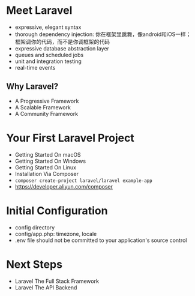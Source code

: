 # Meet Laravel
- expressive, elegant syntax
- thorough dependency injection: 你在框架里跳舞，像android和iOS一样；框架调你的代码，而不是你调框架的代码
- expressive database abstraction layer
- queues and scheduled jobs
- unit and integration testing
- real-time events

## Why Laravel?
- A Progressive Framework
- A Scalable Framework
- A Community Framework

# Your First Laravel Project
- Getting Started On macOS
- Getting Started On Windows
- Getting Started On Linux
- Installation Via Composer
- `composer create-project laravel/laravel example-app`
- https://developer.aliyun.com/composer

# Initial Configuration
- config directory
- config/app.php: timezone, locale
- .env file should not be committed to your application's source control

# Next Steps
- Laravel The Full Stack Framework
- Laravel The API Backend

